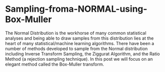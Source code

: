 # Sampling-froma-NORMAL-using-Box-Muller
The Normal Distribution is the workhorse of many common statistical analyses and being able to draw samples from this distribution lies at the heart of many statistical/machine learning algorithms. There have been a number of methods developed to sample from the Normal distribution including Inverse Transform Sampling, the Ziggurat Algorithm, and the Ratio Method (a rejection sampling technique). In this post we will focus on an elegant method called the Box-Muller transform.
